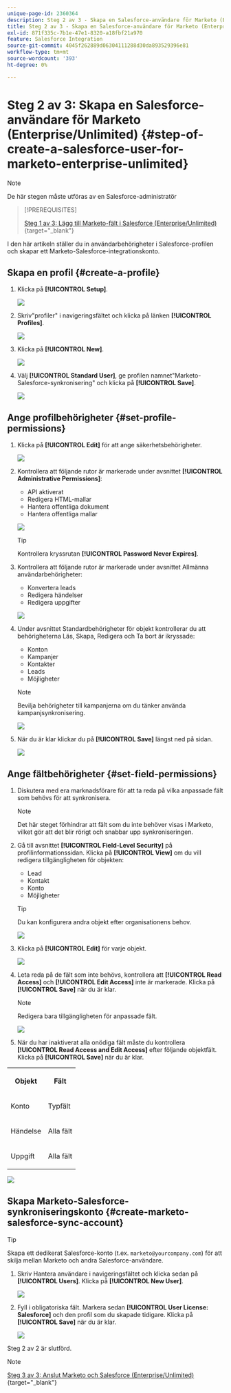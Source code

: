 ```yaml
---
unique-page-id: 2360364
description: Steg 2 av 3 - Skapa en Salesforce-användare för Marketo (Enterprise/Unlimited) - Marketo Docs - Produktdokumentation
title: Steg 2 av 3 - Skapa en Salesforce-användare för Marketo (Enterprise/Unlimited)
exl-id: 871f335c-7b1e-47e1-8320-a18fbf21a970
feature: Salesforce Integration
source-git-commit: 4045f262889d06304111288d30da893529396e81
workflow-type: tm+mt
source-wordcount: '393'
ht-degree: 0%

---
```


# Steg 2 av 3: Skapa en Salesforce-användare för Marketo (Enterprise/Unlimited) {#step-of-create-a-salesforce-user-for-marketo-enterprise-unlimited}

>[!NOTE]
>
>De här stegen måste utföras av en Salesforce-administratör

>[!PREREQUISITES]
>
>[Steg 1 av 3: Lägg till Marketo-fält i Salesforce (Enterprise/Unlimited)](/help/marketo/product-docs/crm-sync/salesforce-sync/setup/enterprise-unlimited-edition/step-1-of-3-add-marketo-fields-to-salesforce-enterprise-unlimited.md){target="_blank"}

I den här artikeln ställer du in användarbehörigheter i Salesforce-profilen och skapar ett Marketo-Salesforce-integrationskonto.

## Skapa en profil {#create-a-profile}

1. Klicka på **[!UICONTROL Setup]**.

   ![](assets/image2015-6-11-16-3a15-3a27.png)

1. Skriv&quot;profiler&quot; i navigeringsfältet och klicka på länken **[!UICONTROL Profiles]**.

   ![](assets/sfdc-profiles-hands.png)

1. Klicka på **[!UICONTROL New]**.

   ![](assets/image2014-12-9-9-3a19-3a15.png)

1. Välj **[!UICONTROL Standard User]**, ge profilen namnet&quot;Marketo-Salesforce-synkronisering&quot; och klicka på **[!UICONTROL Save]**.

   ![](assets/image2014-12-9-9-3a19-3a22.png)

## Ange profilbehörigheter {#set-profile-permissions}

1. Klicka på **[!UICONTROL Edit]** för att ange säkerhetsbehörigheter.

   ![](assets/image2014-12-9-9-3a19-3a30.png)

1. Kontrollera att följande rutor är markerade under avsnittet **[!UICONTROL Administrative Permissions]**:

   * API aktiverat
   * Redigera HTML-mallar
   * Hantera offentliga dokument
   * Hantera offentliga mallar

   ![](assets/image2014-12-9-9-3a19-3a38.png)

   >[!TIP]
   >
   >Kontrollera kryssrutan **[!UICONTROL Password Never Expires]**.

1. Kontrollera att följande rutor är markerade under avsnittet Allmänna användarbehörigheter:

   * Konvertera leads
   * Redigera händelser
   * Redigera uppgifter

   ![](assets/image2014-12-9-9-3a19-3a47.png)

1. Under avsnittet Standardbehörigheter för objekt kontrollerar du att behörigheterna Läs, Skapa, Redigera och Ta bort är ikryssade:

   * Konton
   * Kampanjer
   * Kontakter
   * Leads
   * Möjligheter

   >[!NOTE]
   >
   >Bevilja behörigheter till kampanjerna om du tänker använda kampanjsynkronisering.

   ![](assets/image2014-12-9-9-3a19-3a57.png)

1. När du är klar klickar du på **[!UICONTROL Save]** längst ned på sidan.

   ![](assets/image2014-12-9-9-3a20-3a5.png)

## Ange fältbehörigheter {#set-field-permissions}

1. Diskutera med era marknadsförare för att ta reda på vilka anpassade fält som behövs för att synkronisera.

   >[!NOTE]
   >
   >Det här steget förhindrar att fält som du inte behöver visas i Marketo, vilket gör att det blir rörigt och snabbar upp synkroniseringen.

1. Gå till avsnittet **[!UICONTROL Field-Level Security]** på profilinformationssidan. Klicka på **[!UICONTROL View]** om du vill redigera tillgängligheten för objekten:

   * Lead
   * Kontakt
   * Konto
   * Möjligheter

   >[!TIP]
   >
   >Du kan konfigurera andra objekt efter organisationens behov.

   ![](assets/image2014-12-9-9-3a20-3a14.png)

1. Klicka på **[!UICONTROL Edit]** för varje objekt.

   ![](assets/sfdc-sync-field-edit1.png)

1. Leta reda på de fält som inte behövs, kontrollera att **[!UICONTROL Read Access]** och **[!UICONTROL Edit Access]** inte är markerade. Klicka på **[!UICONTROL Save]** när du är klar.

   >[!NOTE]
   >
   >Redigera bara tillgängligheten för anpassade fält.

   ![](assets/sfdc-sync-field-edit2.png)

1. När du har inaktiverat alla onödiga fält måste du kontrollera **[!UICONTROL Read Access and Edit Access]** efter följande objektfält. Klicka på **[!UICONTROL Save]** när du är klar.

<table> 
 <tbody> 
  <tr> 
   <th colspan="1" rowspan="1"><p>Objekt</p></th> 
   <th colspan="1" rowspan="1"><p>Fält</p></th> 
  </tr> 
  <tr> 
   <td colspan="1" rowspan="1"><p>Konto</p></td> 
   <td colspan="1" rowspan="1"><p>Typfält</p></td> 
  </tr> 
  <tr> 
   <td colspan="1" rowspan="1"><p>Händelse</p></td> 
   <td colspan="1" rowspan="1"><p>Alla fält</p></td> 
  </tr> 
  <tr> 
   <td colspan="1" rowspan="1"><p>Uppgift</p></td> 
   <td colspan="1" rowspan="1"><p>Alla fält</p></td> 
  </tr> 
 </tbody> 
</table>

![](assets/sfdc-check-the-boxes.png)

## Skapa Marketo-Salesforce-synkroniseringskonto {#create-marketo-salesforce-sync-account}

>[!TIP]
>
>Skapa ett dedikerat Salesforce-konto (t.ex. `marketo@yourcompany.com`) för att skilja mellan Marketo och andra Salesforce-användare.

1. Skriv Hantera användare i navigeringsfältet och klicka sedan på **[!UICONTROL Users]**. Klicka på **[!UICONTROL New User]**.

   ![](assets/sfdc-new-users.png)

1. Fyll i obligatoriska fält. Markera sedan **[!UICONTROL User License: Salesforce]** och den profil som du skapade tidigare. Klicka på **[!UICONTROL Save]** när du är klar.

   ![](assets/image2014-12-9-9-3a20-3a56.png)

Steg 2 av 2 är slutförd.

>[!NOTE]
>
>[Steg 3 av 3: Anslut Marketo och Salesforce (Enterprise/Unlimited)](/help/marketo/product-docs/crm-sync/salesforce-sync/setup/enterprise-unlimited-edition/step-3-of-3-connect-marketo-and-salesforce-enterprise-unlimited.md){target="_blank"}
